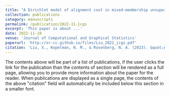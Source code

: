 ```yaml
---
title: "A Dirichlet model of alignment cost in mixed-membership unsupervised clustering"
collection: publications
category: manuscripts
permalink: /publication/2022-11-jcgs
excerpt: 'This paper is about ...'
date: 2022-11-10
venue: 'Journal of Computational and Graphical Statistics'
paperurl: 'http://xr-cc.github.io/files/Liu_2022_jcgs.pdf'
citation: 'Liu, X., Kopelman, N. M., & Rosenberg, N. A. (2023). &quot;A dirichlet model of alignment cost in mixed-membership unsupervised clustering.&quot; <i>Journal of Computational and Graphical Statistics</i>. 32(3).'
---
```


The contents above will be part of a list of publications, if the user clicks the link for the publication than the contents of section will be rendered as a full page, allowing you to provide more information about the paper for the reader. When publications are displayed as a single page, the contents of the above "citation" field will automatically be included below this section in a smaller font.
